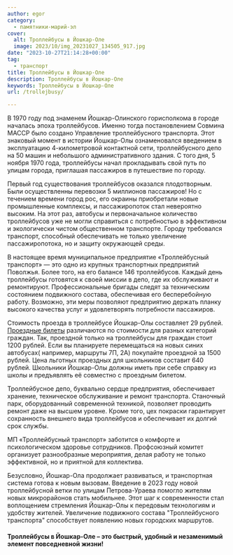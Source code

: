 ```yaml
---
author: egor
category:
  - памятники-марий-эл
cover:
  alt: Троллейбусы в Йошкар-Оле
  image: 2023/10/img_20231027_134505_917.jpg
date: "2023-10-27T21:14:28+00:00"
tag:
  - транспорт
title: Троллейбусы в Йошкар-Оле
description: Троллейбусы в Йошкар-Оле
keywords: Троллейбусы в Йошкар-Оле
url: /trollejbusy/

---
```

В 1970 году под знаменем Йошкар-Олинского горисполкома в городе началась эпоха троллейбусов. Именно тогда постановлением Совмина МАССР было создано Управление троллейбусного транспорта. Этот знаковый момент в истории Йошкар-Олы ознаменовался введением в эксплуатацию 4-километровой контактной сети, троллейбусного депо на 50 машин и небольшого административного здания. С того дня, 5 ноября 1970 года, троллейбусы начал прокладывать свой путь по улицам города, приглашая пассажиров в путешествие по городу.

Первый год существования троллейбусов оказался плодотворным. Были осуществленны перевозки 5 миллионов пассажиров! Но с течением времени город рос, его окраины приобретали новые промышленные комплексы, и пассажиропоток стал невероятно высоким. На этот раз, автобусы и первоначальное количество троллейбусов уже не могли справиться с потребностью в эффективном и экологически чистом общественном транспорте. Городу требовался транспорт, способный обеспечивать не только увеличение пассажиропотока, но и защиту окружающей среды.

В настоящее время муниципальное предприятие «Троллейбусный транспорт» — это одно из крупных транспортных предприятий Поволжья. Более того, на его балансе 146 троллейбусов. Каждый день троллейбусы готовятся к своей миссии в депо, где их обслуживают и ремонтируют. Профессиональные бригады следят за техническим состоянием подвижного состава, обеспечивая его бесперебойную работу. Возможно, эти меры позволяют предприятию держать планку высокого качества услуг и удовлетворять потребности пассажиров.

Стоимость проезда в троллейбусе Йошкар-Олы составляет 29 рублей. [Проездные билеты](/proezdnoj-na-trollejbus/) различаются по стоимости для разных категорий граждан. Так, проездной только на троллейбусы для граждан стоит 1200 рублей. Если вы планируете перемещаться на новых синих автобусах( например, маршруты 7П, 2А) покупайте проездной за 1500 рублей. Цена льготных проездных для школьников составит 640 рублей. Школьники Йошкар-Олы должны иметь при себе справку из школы и предъявлять её совместно с проездным билетом.

Троллейбусное депо, буквально сердце предприятия, обеспечивает хранение, техническое обслуживание и ремонт транспорта. Станочный парк, оборудованный современной техникой, позволяет проводить ремонт даже на высшем уровне. Кроме того, цех покраски гарантирует сохранность внешнего вида троллейбусов и обеспечивает их долгий срок службы.

МП «Троллейбусный транспорт» заботится о комфорте и психологическом здоровье сотрудников. Профсоюзный комитет организует разнообразные мероприятия, делая работу не только эффективной, но и приятной для коллектива.

Безусловно, Йошкар-Ола продолжает развиваться, и транспортная система готова к новым вызовам. Введение в 2023 году новой троллейбусной ветки по улицам Петрова-Ураева помогло жителям новых микрорайонов стать мобильнее. Этот шаг к современности стал воплощением стремления Йошкар-Олы к передовым технологиям и удобству жителей. Увеличение подвижного состава "Троллейбусного транспорта" способствует появлению новых городских маршрутов.

#### Троллейбусы в Йошкар-Оле – это быстрый, удобный и незаменимый элемент повседневной жизни!
